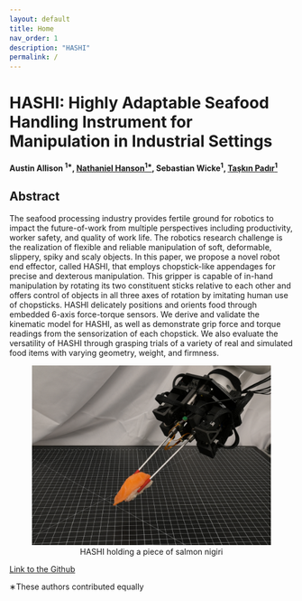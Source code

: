 ```yaml
---
layout: default
title: Home
nav_order: 1
description: "HASHI"
permalink: /
---
```



<html lang="en-US">
<head>
  <meta charset="UTF-8">
  <meta name="viewpoint" content="width=device-width, initial-scale=1.0">
  <!--<link rel="stylesheet" href="style.css"> -->
  <title>HASHI: Highly Adaptable Seafood Handling Instrument for Manipulation in Industrial Settings</title>
</head>
<body>
  <div class="header-adder">
    <div class="title_set">
      <h1>HASHI: Highly Adaptable Seafood Handling Instrument for Manipulation in Industrial Settings</h1>
    </div>
    <div class="names">
      <p><strong> Austin Allison <sup>1*</sup></a>, <a  href="https://nhanson.io/"  >Nathaniel Hanson<sup>1*</sup></a>, Sebastian Wicke<sup>1</sup>, <a  href="https://www.tpadir.info/">Taşkın Padır<sup>1</sup>  </a></sup></a></strong></p>
  </div>


  </div>
  <h2>Abstract</h2>
  <p>The seafood processing industry provides fertile
ground for robotics to impact the future-of-work from multiple
perspectives including productivity, worker safety, and quality
of work life. The robotics research challenge is the realization of
flexible and reliable manipulation of soft, deformable, slippery,
spiky and scaly objects. In this paper, we propose a novel
robot end effector, called HASHI, that employs chopstick-like
appendages for precise and dexterous manipulation. This gripper
is capable of in-hand manipulation by rotating its two constituent
sticks relative to each other and offers control of objects in all
three axes of rotation by imitating human use of chopsticks.
HASHI delicately positions and orients food through embedded
6-axis force-torque sensors. We derive and validate the kinematic
model for HASHI, as well as demonstrate grip force and torque
readings from the sensorization of each chopstick. We also
evaluate the versatility of HASHI through grasping trials of a
variety of real and simulated food items with varying geometry,
weight, and firmness.
  </p>


<div style="text-align: center;">
  <figure>
      <img src="/media/HASHI_nigiri.png" alt="HASHI holding a piece of salmon nigiri">
    <figcaption>HASHI holding a piece of salmon nigiri
    </figcaption>
  </figure>
</div>

  <p>
    <a href="https://github.com/RIVeR-Lab/hashi/tree/main">Link to the Github</a>
  </p>
</body>
</html>
∗These authors contributed equally

